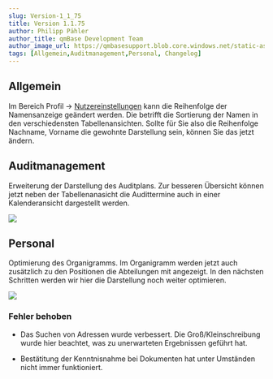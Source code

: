 ```yaml
---
slug: Version-1_1_75
title: Version 1.1.75
author: Philipp Pähler
author_title: qmBase Development Team
author_image_url: https://qmbasesupport.blob.core.windows.net/static-assets/img/persons/paehler_round.png
tags: [Allgemein,Auditmanagement,Personal, Changelog]
---
```

## Allgemein

Im Bereich Profil -> [Nutzereinstellungen](../../../Profil/Profil/UserSettings) kann die Reihenfolge der Namensanzeige geändert werden. Die betrifft die Sortierung der Namen in den verschiedensten Tabellenansichten. Sollte für Sie also die Reihenfolge Nachname, Vorname die gewohnte Darstellung sein, können Sie das jetzt ändern.

## Auditmanagement

Erweiterung der Darstellung des Auditplans. Zur besseren Übersicht können jetzt neben der Tabellenanasicht die Audittermine auch in einer Kalenderansicht dargestellt werden.

![](https://caqadmin.blob.core.windows.net/releasenotes/60-images/AudiIndex.gif)

## Personal

Optimierung des Organigramms. Im Organigramm werden jetzt auch zusätzlich zu den Positionen die Abteilungen mit angezeigt. In den nächsten Schritten werden wir hier die Darstellung noch weiter optimieren.

![](https://caqadmin.blob.core.windows.net/releasenotes/60-images/Organigramm.gif)

### Fehler behoben

*   Das Suchen von Adressen wurde verbessert. Die Groß/Kleinschreibung wurde hier beachtet, was zu unerwarteten Ergebnissen geführt hat.

*   Bestätitung der Kenntnisnahme bei Dokumenten hat unter Umständen nicht immer funktioniert.